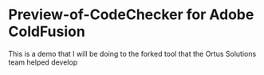 # Preview-of-CodeChecker for Adobe ColdFusion
This is a demo that I will be doing to the forked tool that the Ortus Solutions team helped develop
